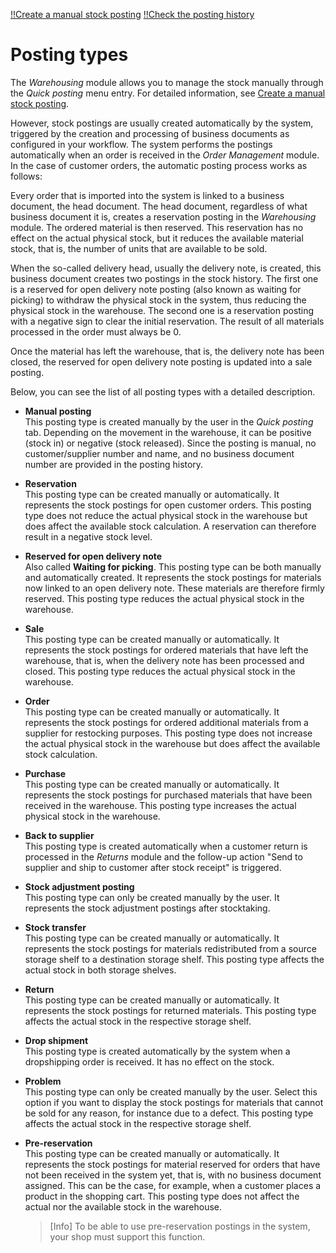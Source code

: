 [!!Create a manual stock posting](../Operation/02_ManageStock.md)
[!!Check the posting history](../Operation/03_CheckPostingHistory.md)


# Posting types

The *Warehousing* module allows you to manage the stock manually through the *Quick posting* menu entry. For detailed information, see [Create a manual stock posting](../Operation/02_ManageStock.md#create-a-manual-stock-posting).

However, stock postings are usually created automatically by the system, triggered by the creation and processing of business documents as configured in your workflow. The system performs the postings automatically when an order is received in the *Order Management* module. In the case of customer orders, the automatic posting process works as follows:

Every order that is imported into the system is linked to a business document, the head document. The head document, regardless of what business document it is, creates a reservation posting in the *Warehousing* module. The ordered material is then reserved. This reservation has no effect on the actual physical stock, but it reduces the available material stock, that is, the number of units that are available to be sold.

When the so-called delivery head, usually the delivery note, is created, this business document creates two postings in the stock history. The first one is a reserved for open delivery note posting (also known as waiting for picking) to withdraw the physical stock in the system, thus reducing the physical stock in the warehouse. The second one is a reservation posting with a negative sign to clear the initial reservation. The result of all materials processed in the order must always be 0.

Once the material has left the warehouse, that is, the delivery note has been closed, the reserved for open delivery note posting is updated into a sale posting.

Below, you can see the list of all posting types with a detailed description. 

- **Manual posting**  
    This posting type is created manually by the user in the *Quick posting* tab. Depending on the movement in the warehouse, it can be positive (stock in) or negative (stock released). Since the posting is manual, no customer/supplier number and name, and no business document number are provided in the posting history.

- **Reservation**   
    This posting type can be created manually or automatically. It represents the stock postings for open customer orders. This posting type does not reduce the actual physical stock in the warehouse but does affect the available stock calculation. A reservation can therefore result in a negative stock level.

- **Reserved for open delivery note**   
    Also called **Waiting for picking**. This posting type can be both manually and automatically created. It represents the stock postings for materials now linked to an open delivery note. These materials are therefore firmly reserved. This posting type reduces the actual physical stock in the warehouse.

[comment]: <> (Terminologie muss noch im UI angepasst werden; dementsprechend hier aktualisieren, wenn erledigt)

- **Sale**  
    This posting type can be created manually or automatically. It represents the stock postings for ordered materials that have left the warehouse, that is, when the delivery note has been processed and closed. This posting type reduces the actual physical stock in the warehouse.  

- **Order**   
    This posting type can be created manually or automatically. It represents the stock postings for ordered additional materials from a supplier for restocking purposes. This posting type does not increase the actual physical stock in the warehouse but does affect the available stock calculation.

- **Purchase**  
    This posting type can be created manually or automatically. It represents the stock postings for purchased materials that have been received in the warehouse. This posting type increases the actual physical stock in the warehouse.    

- **Back to supplier**  
    This posting type is created automatically when a customer return is processed in the *Returns* module and the follow-up action "Send to supplier and ship to customer after stock receipt" is triggered.
    
- **Stock adjustment posting**  
    This posting type can only be created manually by the user. It represents the stock adjustment postings after stocktaking.   
    
- **Stock transfer**  
    This posting type can be created manually or automatically. It represents the stock postings for materials redistributed from a source storage shelf to a destination storage shelf. This posting type affects the actual stock in both storage shelves.    
    
- **Return**  
    This posting type can be created manually or automatically. It represents the stock postings for returned materials. This posting type affects the actual stock in the respective storage shelf. 

- **Drop shipment**   
    This posting type is created automatically by the system when a dropshipping order is received. It has no effect on the stock.

- **Problem**  
    This posting type can only be created manually by the user. Select this option if you want to display the stock postings for materials that cannot be sold for any reason, for instance due to a defect. This posting type affects the actual stock in the respective storage shelf. 

- **Pre-reservation**  
    This posting type can be created manually or automatically. It represents the stock postings for material reserved for orders that have not been received in the system yet, that is, with no business document assigned. This can be the case, for example, when a customer places a product in the shopping cart. This posting type does not affect the actual nor the available stock in the warehouse. 

    > [Info] To be able to use pre-reservation postings in the system, your shop must support this function.  